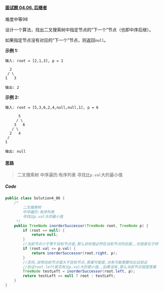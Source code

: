 #### [面试题 04.06. 后继者](https://leetcode.cn/problems/successor-lcci/)

难度中等98

设计一个算法，找出二叉搜索树中指定节点的“下一个”节点（也即中序后继）。

如果指定节点没有对应的“下一个”节点，则返回`null`。

**示例 1:**

```
输入: root = [2,1,3], p = 1

  2
 / \
1   3

输出: 2
```

**示例 2:**

```
输入: root = [5,3,6,2,4,null,null,1], p = 6

      5
     / \
    3   6
   / \
  2   4
 /   
1

输出: null
```

#### 思路

> 二叉搜索树
> 中序遍历:有序列表
> 寻找比`p.val`大的最小值

##### Code

```java
public class Solution4_06 {
    /*
        二叉搜索树
        中序遍历:有序列表
        寻找比p.val大的最小值
     */
    public TreeNode inorderSuccessor(TreeNode root, TreeNode p) {
        if (root == null) {
            return null;
        }
        //当前节点小于等于目标节点值,那么目标值必然在当前节点的后面,,也就是右子树
        if (root.val <= p.val) {
            return inorderSuccessor(root.right, p);
        }
        //否则,说明当前节点值大于目标节点,答案可能是,也有可能需要向左边验证
        //验证root.left是否有比p.val大的更小值,,如果没有,那么当前节点就是答案
        TreeNode testLeft = inorderSuccessor(root.left, p);
        return testLeft == null ? root : testLeft;
    }
}
```
